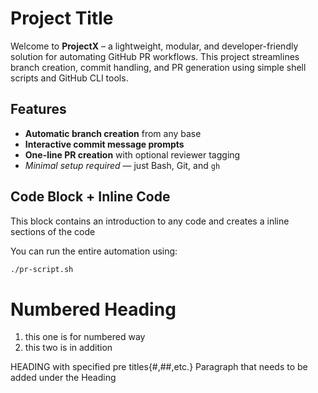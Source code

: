 # Project Title


Welcome to **ProjectX** – a lightweight, modular, and developer-friendly solution for automating GitHub PR workflows. This project streamlines branch creation, commit handling, and PR generation using simple shell scripts and GitHub CLI tools.


## Features
  
- **Automatic branch creation** from any base
- **Interactive commit message prompts**
- **One-line PR creation** with optional reviewer tagging
- *Minimal setup required* — just Bash, Git, and `gh`




## Code Block + Inline Code


This block contains an introduction to any code and creates a inline sections of the code

You can run the entire automation using:


```bash
./pr-script.sh
```
# Numbered Heading

1. this one is for numbered way
2. this two is in addition

HEADING with specified pre titles{#,##,etc.}
Paragraph that needs to be added under the Heading
